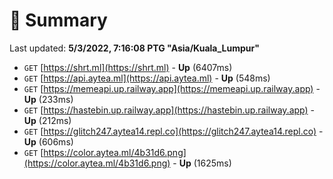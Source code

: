 # 📖 Summary
Last updated: **5/3/2022, 7:16:08 PTG "Asia/Kuala_Lumpur"**

- `GET` [https://shrt.ml](https://shrt.ml) - **Up** (6407ms)
- `GET` [https://api.aytea.ml](https://api.aytea.ml) - **Up** (548ms)
- `GET` [https://memeapi.up.railway.app](https://memeapi.up.railway.app) - **Up** (233ms)
- `GET` [https://hastebin.up.railway.app](https://hastebin.up.railway.app) - **Up** (212ms)
- `GET` [https://glitch247.aytea14.repl.co](https://glitch247.aytea14.repl.co) - **Up** (606ms)
- `GET` [https://color.aytea.ml/4b31d6.png](https://color.aytea.ml/4b31d6.png) - **Up** (1625ms)

